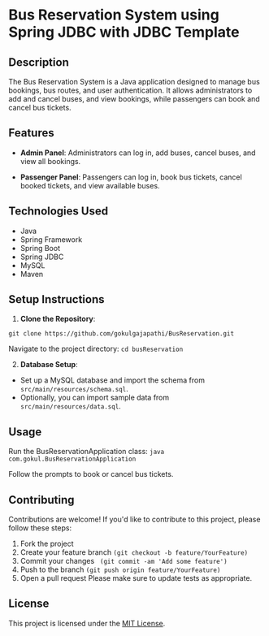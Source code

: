 # Bus Reservation System using Spring JDBC with JDBC Template


## Description
The Bus Reservation System is a Java application designed to manage bus bookings, bus routes, and user authentication. It allows administrators to add and cancel buses, and view bookings, while passengers can book and cancel bus tickets.


## Features
- **Admin Panel**: Administrators can log in, add buses, cancel buses, and view all bookings.
  
- **Passenger Panel**: Passengers can log in, book bus tickets, cancel booked tickets, and view available buses.


## Technologies Used
- Java
- Spring Framework
- Spring Boot
- Spring JDBC
- MySQL
- Maven

  

## Setup Instructions

1. **Clone the Repository**:

`
git clone https://github.com/gokulgajapathi/BusReservation.git
`

Navigate to the project directory:
`
cd busReservation
`

2. **Database Setup**:
- Set up a MySQL database and import the schema from `src/main/resources/schema.sql`.
- Optionally, you can import sample data from `src/main/resources/data.sql`.


## Usage
Run the BusReservationApplication class:
`
java com.gokul.BusReservationApplication
`

Follow the prompts to book or cancel bus tickets.


## Contributing
Contributions are welcome! If you'd like to contribute to this project, please follow these steps:

1. Fork the project
2. Create your feature branch `(git checkout -b feature/YourFeature)`
3. Commit your changes ` (git commit -am 'Add some feature')`
4. Push to the branch `(git push origin feature/YourFeature)`
5. Open a pull request
Please make sure to update tests as appropriate.

## License
This project is licensed under the [MIT License](https://github.com/gokulgajapathi/BusReservation/blob/main/LICENSE).
